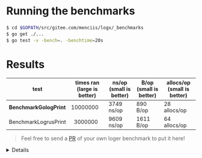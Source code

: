 # Running the benchmarks

```bash
$ cd $GOPATH/src/gitee.com/menciis/logx/_benchmarks
$ go get ./...
$ go test -v -bench=. -benchtime=20s
```

# Results

| test | times ran (large is better) |  ns/op (small is better) | B/op (small is better) | allocs/op (small is better) |
| -----------|--------|-------------|-------------|-------------|
| **BenchmarkGologPrint** | 10000000 | 3749 ns/op | 890 B/op | 28 allocs/op |
| BenchmarkLogrusPrint | &nbsp; 3000000 | 9609 ns/op | 1611 B/op | 64 allocs/op |

> Feel free to send a [PR](https://gitee.com/menciis/logx/pulls) of your own loger benchmark to put it here!

<details>
<summary>Details</summary>

![](cmd.png)

Date: Su 30 July 2017

Processor: Intel(R) Core(TM) i7-4710HQ CPU @ 2.50GHz 2.50Ghz

Ram: 8.00GB
</details>